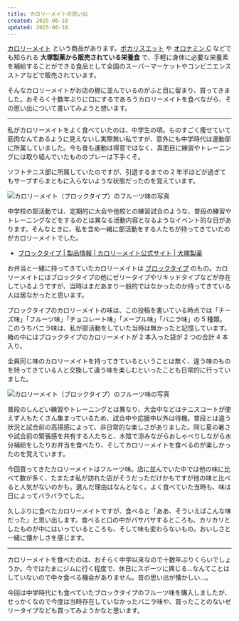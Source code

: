 ```yaml
---
title: カロリーメイトの思い出
created: 2025-06-18
updated: 2025-06-18
---
```


[カロリーメイト](https://www.otsuka.co.jp/cmt/index.php) という商品があります。[ポカリスエット](https://pocarisweat.jp/) や [オロナミン C](https://www.otsuka.co.jp/orc/) などでも知られる **大塚製薬から販売されている栄養食** で、手軽に身体に必要な栄養素を補給することができる食品として全国のスーパーマーケットやコンビニエンスストアなどで販売されています。

そんなカロリーメイトがお店の棚に並んでいるのがふと目に留まり、買ってきました。おそらく十数年ぶりに口にするであろうカロリーメイトを食べながら、その思い出について書いてみようと想います。

---

私がカロリーメイトをよく食べていたのは、中学生の頃。ものすごく痩せていて筋肉なんてあるように見えないし実際無い私ですが、意外にも中学時代は運動部に所属していました。今も昔も運動は得意ではなく、真面目に練習やトレーニングには取り組んでいたもののプレーは下手くそ。

ソフトテニス部に所属していたのですが、引退するまでの 2 年半ほどが過ぎてもサーブすらまともに入らないような状態だったのを覚えています。

![カロリーメイト（ブロックタイプ）のフルーツ味の写真](1ebc5618-60c8-4742-c105-48f88314e100)

中学校の部活動では、定期的に大会や他校との練習試合のような、普段の練習やトレーニングなどをするのとは異なる活動内容となるようなイベント的な日があります。そんなときに、私を含め一緒に部活動をする人たちが持ってきていたのがカロリーメイトでした。

- [ブロックタイプ | 製品情報 | カロリーメイト公式サイト | 大塚製薬](https://www.otsuka.co.jp/cmt/product/block/)

お弁当と一緒に持ってきていたカロリーメイトは [ブロックタイプ](https://www.otsuka.co.jp/cmt/product/block/) のもの。カロリーメイトにはブロックタイプの他にゼリータイプやリキッドタイプなどが存在しているようですが、当時はまだあまり一般的ではなかったのか持ってきている人は居なかったと思います。

ブロックタイプのカロリーメイトの味は、この投稿を書いている時点では「チーズ味」「フルーツ味」「チョコレート味」「メープル味」「バニラ味」の 5 種類。このうちバニラ味は、私が部活動をしていた当時は無かったと記憶しています。箱の中にはブロックタイプのカロリーメイトが 2 本入った袋が 2 つの合計 4 本入り。

全員同じ味のカロリーメイトを持ってきているということは無く、違う味のものを持ってきている人と交換して違う味を楽しむといったことも日常的に行っていました。

![カロリーメイト（ブロックタイプ）のフルーツ味の写真](17afd07a-9711-4d67-042f-0b9322651300)

普段のしんどい練習やトレーニングとは異なり、大会中などはテニスコートが使えず人もたくさん集まっているため、試合中や応援中以外は待機。普段とは違う状況と試合前の高揚感によって、非日常的な楽しさがありました。同じ夏の暑さや試合前の緊張感を共有する人たちと、木陰で涼みながらおしゃべりしながら水分補給をしたりお弁当を食べたり、そしてカロリーメイトを食べるのが楽しかったのを覚えています。

今回買ってきたカロリーメイトはフルーツ味。店に並んでいた中では他の味に比べて数が多く、たまたま私が訪れた店がそうだっただけかもですが他の味と比べると人気がないのかも。選んだ理由はなんとなく。よく食べていた当時も、味は日によってバラバラでした。

久しぶりに食べたカロリーメイトですが、食べると「ああ、そういえばこんな味だった」と思い出します。食べると口の中がパサパサするところも、カリカリとしたものが中にはいっているところも、そして味も変わらないもの。おいしさと一緒に懐かしさを感じます。

---

カロリーメイトを食べたのは、おそらく中学以来なので十数年ぶりくらいでしょうか。今ではたまにジムに行く程度で、休日にスポーツに興じる…なんてことはしていないので中々食べる機会がありません。昔の思い出が懐かしい…。

今回は中学時代にも食べていたブロックタイプのフルーツ味を購入しましたが、せっかくなので今度は当時存在していなかったバニラ味や、買ったことのないゼリータイプなども買ってみようかなと思います。
